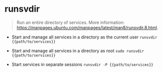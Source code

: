 # runsvdir
> Run an entire directory of services.
> More information: <https://manpages.ubuntu.com/manpages/latest/man8/runsvdir.8.html>.

- Start and manage all services in a directory as the current user
`runsvdir {{path/to/services}}`

- Start and manage all services in a directory as root
`sudo runsvdir {{path/to/services}}`

- Start services in separate sessions
`runsvdir -P {{path/to/services}}`
